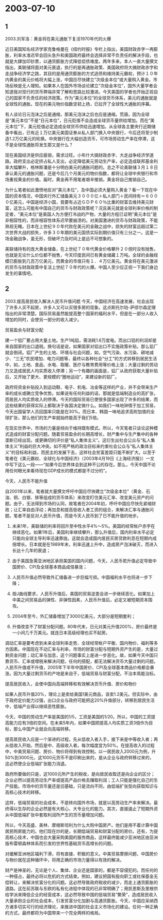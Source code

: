 # 2003-07-10

## 1

2003.刘军洛：黄金将在美元通胀下复活1970年代的火爆 

近日美国知名经济学家克鲁格曼在《纽约时报》专栏上指出，美国财政赤字一再膨胀，利率水准迟早会回头急升和美国政府最终会选择非常不负责任的解决手段，也就是大肆加印钞票，以通货膨胀方式降低偿债难度。两年多来，本人一直大量撰文指出，美联储将面对美元衰退，执行的是再通胀政策、美国政府将大搞财政赤字和走战争经济学之路，其目的是用通货膨胀的方式逃债和维持美元霸权，预计１０年内黄金的美元价格将大幅上涨，中国应尽快建立“次级金本位”或大量购入黄金。市场反映是无人理知。如果本人在国外市场谈论建立“次级金本位”，国外大量学者会知道我对现行的货币弊端非常了解和思路比较激进。今天美国的学者也开始正视自己的国家不负责任的经济政策。作为“美元本位”的全球货币体系，美元的通胀就是全球性的通胀。现在的美元物价指数坚韧上扬，已拉开了全球性大通胀的序幕。  

有人谈论日元泡沫之后是通缩，那美元泡沫之后也应是通缩。荒唐。因为全球是“美元本位”不是“日元本位”，日元贬值不会造成全球货币量供给增加。而在“美元本位”下，美元贬值必定造成全球货币供给迅速增加。从全球各主要央行近期储备中看出，已有近１万亿美元美国证券从私人部门换入中央银行，今后还将至少制造1.2万亿美元的轮换。中央银行在大幅创造货币，可市场劳动生产率在停滞，这不是全球性通胀将发生那又是什么？ 

现在美国经济是供应疲弱，需求过旺。小布什大搞财政赤字、大走战争经济学道路。政府支出必定挤占私人支出，必定降低美元劳动生产率，必定造成联邦基金利率大幅攀升，格林斯潘是十分明白美元的通胀问题的。总之不论美联储３月１８日承认美元的通胀问题，还是今后几个月美元的物价指数，都将让全球中央银行和市场重视黄金的价值。届时，黄金再不用笔者艰辛推销，黄金将自己推销自己。 

为什么笔者如此激愤地反对“美元本位”，及中国必须大量购入黄金？看一下现在中国的资本情况，中国央行外汇储备美元３０００亿＋私人部门＋民间持有＝６０００亿美元，中国是经济小国，竟要有占近ＧＤＰ６０％比重的财富去维持美元财富，这怎么可能有中国自己的货币与财政政策呢？况且美元就是全球利率价格的制定者，“美元本位”是美国人为方便打冷战的产物，大量的方程已证明“美元本位”是非相容性的，而非相容性体系迟早要崩溃的。对美国激进的货币与财政政策，不能熟视无睹。日本在上世纪９０年代败在美元的金融之战中，损失的财富远超过第二次世界大战的损失，许多３０年期的美元国债实际到期价值只有三分之一。这是一场金融战争，虽无形，但破坏力及时间上是远不可想象的。 

美联储持有的庞大黄金储备，在上世纪７０年代黄金价格攀升２０倍时没有抛售，也就是无论什么价位都不抛售，今天印度民间已有黄金储藏１万吨。全球的金融规模已膨胀到几百万亿美元，而黄金的市值只有１．４万亿美元。黄金将在美元激进的货币与财政政策中复活上世纪７０年代的火爆。中国人至少应正视一下我们身边发生的事情吧。  　　 

## 2

2003.提高居民收入解决人民币升值问题             今天，中国经济在高速发展，社会出现了许多人买不起房，许多人又可以买很多房的现象。这点斯托尔珀-萨缪尔森定理指出的非常清楚。国际贸易虽然能提高整个国家的福利水平，但是在一部分人收入增加的同时，会使另一部分的收入减少。  

贸易盈余与财富分配  

建一个铝厂要占用大量土地。生产1吨铝，需消耗1.6万度电。而出口铝的利润却是来自国家的出口退税。换句话是说，如果国家对铝出口不实施政策补贴，那么铝厂就会倒闭。铝厂产生的土地、环境与社会问题，如，空气污染、水污染、耕地减少、“三无”农民增加、电力问题等，最终以各种社会“分工”的方式转移到居民生活中，如，土地、食品、水电、取暖、医疗与教育费用等价格上涨；大量过剩的劳动力又造成居民人均实质收入停滞；另一个有趣的画面是，铝厂从政府获取大量补贴后，又开始了更大、更规模的“圈地运动”，来建设新的铝厂。  

政府将资金补贴投入到运动鞋、电子、机电、冶金等这样的产业，并不会带来生产率的成长或确立竞争优势。如果说有任何利益的话，那就是低端制造业的高扩张，而居民人均实质收入的停滞。今天的国际贸易已使很多国家出现了许多的结果，而这些结果的获得实际上都取决于各国决定做什么。如我们一味地钟情于加工贸易，今天出国留学人员回国率只能是在30%。而日本、韩国一味地追求高附加值的全球扩张，那么他们的生产率就始终能高于我们5倍。  

在现实世界中，市场的力量是倾向于维持既有模式。所以，今天笔者只谈论这种模式造成的财富分配问题。随着贸易盈余的长期高增长，财产集中与生产集中的各种垄断已经出现。或更确切的评价是“私人集体主义”。这衍生出社会公众与“私人集体主义”利益的巨大冲突。如不用严格的政治目标来约束社会公众与“私人集体主义”的目标和利益，而民主的发展下去，这样社会贫富差距只能不断扩大。以至于笔者在《美元霸权、全球化与中国经济》（2003年4月19日《上海经济报》）一文中写下这么一段――“如果今后世界体会到这种不公的存在。那么，今天中国不论用任何眼光来看待现在GDP成长的模式都是不过分的”。  

今天，人民币不能升值  

自2001年以来，笔者就大量撰文呼吁中国应尽快建立“次级金本位”（黄金、石油、铜、白银、铁等组成的货币体系）来改变盯住美元汇率、改变美元资产的问题。由于，无法得到市场的认同，故笔者在2004年初，呼吁中国应尽快先紧缩财政；让汇率自由浮动；再加息和提高低收入者工资的组合，来解决汇率与通胀问题。笔者不是反对人民币升值，而是今天人民币到了已不能升值的地步。  

1. 未来1年，美联储的利率将回升至中性水平4%～5%。美国的经常帐户赤字在继续恶化。如果1年后，美国利率继续攀升，那么升值后，国内利率水平必定只能向全球主导利率迅速靠拢。这就会造成国内居民买房贷款利息在短期内成倍增长。日本就是在1989年末，利率迅速上升中，造成房产泡沫破灭，而进入长达十几年的衰退；  

2. 由于美国急需亚洲地区承担美国的国内问题，今天，人民币若升值必定导致中国房价、CPI及全球基本商品成倍暴涨；  

3. 人民币升值必然导致外汇储备进一步巨幅亏损。中国福利水平也将进一步下降；  

4. 按J曲线要求，人民币升值后，美国的贸易逆差会进一步继续恶化。如果加上中美之间贸易品的弹性、非弹性因素，人民币升值后，必定又被短期资本围攻。  

5. 2004年至今，外汇储备增加了3000亿美元，大部分是短期套利；  

6. 升值改变不了财富分配问题。80年代末，日元对美元升值200%，房价最终是一小间几千万美元。就连日本高级经理也买不起房。  

调动汇率是要考虑到未来全球利率走势、全球经常帐户平衡、国内物价、福利等多方因素。中国现在不动汇率与利率，市场的财富分配与短期外资产生的是，大量过剩资金问题；动汇率与加息，这个问题事实上是进一步恶化。故，如果今天中国只靠货币、汇率或增税来解决问题，任何的搭配，都无法解决货币大量过剩的问题。人民币升值或不升值，2005年下半年中国房价、CPI及全球基本商品价格都会暴涨。因为大量过剩货币的产地是来自于，低端贸易与财富分配，不治本焉能治标。    

提高居民收入，会使中国向高端转移和有效解决货币升值、房价和物价  

如果人民币升值20%，理论上是卖给美国1美元商品，该卖1.2美元。但实际中，由于政府定价能力过强，出口企业与政府可能把这20%升值部分，转移到居民生活中，低端产业得以继续恶性膨胀。  

今天，中国的劳动生产率是美国的1/5，工资是美国的1/20。所以，中国的工资提高能力应有3倍的空间。在未来5年内，如果中国把提高人均实质工资3倍作为目标，那么中国产业就会向高端转移。  

提高居民收入应是一个渐进的过程，先从低收入者入手，接下来是中等收入者；再从低收入开始，然后是中、高级收入者。每次幅度宜为50%。在提高收入的过程中，中美贸易问题、房价、物价将得到有效控制。以一居民收入2000元为例，升50%到3000元，这1000元货币不是印刷出来的，是从企业与政府转移过来的，这必然使企业低端扩张能力消退。

政府所要做的只是，这1000元所产生的税收，是向居民收取还是向企业的区分；企业必然以提高劳动生产率或提高产品价格去赚取利润；工人只能是强化自己的生产技能。市场中的货币量还是旧基础，只是流向不同，由低端扩张型向获取知识与高核心技术的转移。

这样，低端贸易的社会成本，不是转向国外市场，就是以高劳动生产率来解决。最终得以生存的企业必然是有大核心、大专业化的能力。其次，直接遏止了短期外资从中国低端扩张中套取利润所产生的货币量增加问题。

所以，今天高盛、美林、摩根斯坦利为什么大购中国房产。他们是用不着计算中国居民购房能力的。他们现在炒的是，长期低端贸易和财富分配的房价。还有，为提高核心技术，中国也会大量采购美国的服务商品，这样最终能减少亚洲地区由亚洲版布雷顿森林体系而引发的世界性基础货币高增长的问题。

对缓解亚洲地区福利下滑，将有直接、积极的意义。中美贸易摩擦问题、中国房价与物价就在这种循环中，将用正确的市场力量得以有效的解决。

财产是神圣的，无论是个人、集体、企业还是国家的，都是不容侵犯的。而任何的一种侵占，最终必将以危机的方式结束。例如，建议把国有股向职工或社保基金无偿转让，来解决贫富分化的问题。这必然导致政府税收的减少，而走上通货膨胀的道路。这在前苏联与东欧的私有化进程中体现的已非常明确了；用凯恩斯及里根供给学派来降低企业的经营成本，这必然导致中国的低端贸易“繁荣”，造成居民收入大量承担企业的社会成本，引发贫富分化加剧与高通货膨胀。今天，中国应采纳西方诸多切实可行的经济理论，来推进中国的社会主义市场化的建设。任何一种正确的方式，最终都将为中国带来一个完全两样的格局。     

